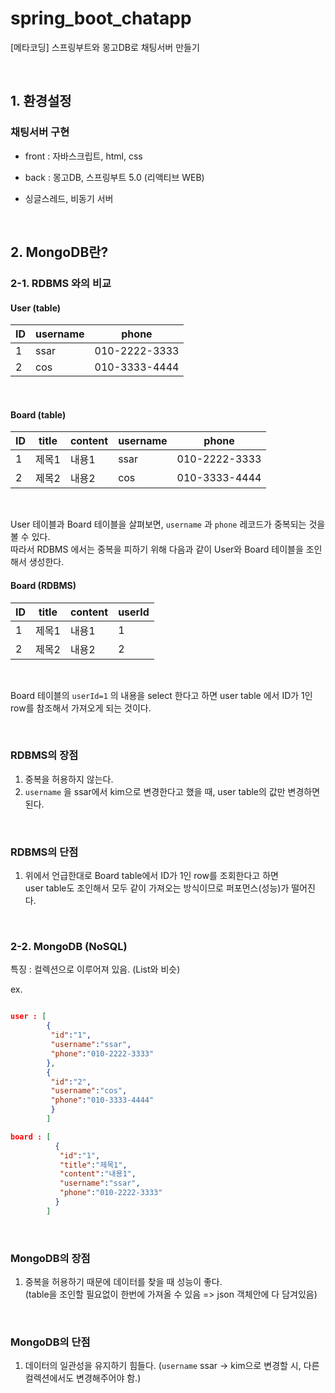# spring_boot_chatapp
[메타코딩] 스프링부트와 몽고DB로 채팅서버 만들기

<br>

## 1. 환경설정
### 채팅서버 구현
- front : 자바스크립트, html, css

- back : 몽고DB, 스프링부트 5.0 (리액티브 WEB)

- 싱글스레드, 비동기 서버

<br>

## 2. MongoDB란?
### 2-1. RDBMS 와의 비교

#### User (table)
|ID|username|phone|
|------|---|---|
|1|ssar|010-2222-3333|
|2|cos|010-3333-4444|

<br>

#### Board (table)
|ID|title|content|username|phone|
|------|---|---|---|---|
|1|제목1|내용1|ssar|010-2222-3333|
|2|제목2|내용2|cos|010-3333-4444|

<br>

User 테이블과 Board 테이블을 살펴보면, `username` 과 `phone` 레코드가 중복되는 것을 볼 수 있다.  
따라서 RDBMS 에서는 중복을 피하기 위해 다음과 같이 User와 Board 테이블을 조인해서 생성한다.

#### Board (RDBMS)
|ID|title|content|userId|
|------|---|---|---|
|1|제목1|내용1|1|
|2|제목2|내용2|2|

<br>

Board 테이블의 `userId=1` 의 내용을 select 한다고 하면 user table 에서
ID가 1인 row를 참조해서 가져오게 되는 것이다.

<br>

### RDBMS의 장점
1. 중복을 허용하지 않는다.
2. `username` 을 ssar에서 kim으로 변경한다고 했을 때, user table의 값만 변경하면 된다.

<br>

### RDBMS의 단점
1. 위에서 언급한대로 Board table에서 ID가 1인 row를 조회한다고 하면     
user table도 조인해서 모두 같이 가져오는 방식이므로 퍼포먼스(성능)가 떨어진다.

<br>

### 2-2. MongoDB (NoSQL)
특징 : 컬렉션으로 이루어져 있음. (List와 비슷)

ex. 
```json

user : [
        {
         "id":"1", 
         "username":"ssar",
         "phone":"010-2222-3333"
        },
        {
         "id":"2", 
         "username":"cos", 
         "phone":"010-3333-4444"
         }
        ]

board : [
          {
           "id":"1",
           "title":"제목1",
           "content":"내용1",
           "username":"ssar",
           "phone":"010-2222-3333"
          }
        ]
```

<br>

### MongoDB의 장점
1. 중복을 허용하기 때문에 데이터를 찾을 때 성능이 좋다.   
(table을 조인할 필요없이 한번에 가져올 수 있음 => json 객체안에 다 담겨있음)

<br>

### MongoDB의 단점
1. 데이터의 일관성을 유지하기 힘들다.
(`username` ssar -> kim으로 변경할 시, 다른 컬렉션에서도 변경해주어야 함.)
